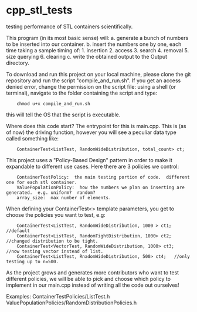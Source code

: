# cpp_stl_tests
testing performance of STL containers scientifically.

This program (in its most basic sense) will:
a.  generate a bunch of numbers to be inserted into our container.
b.  insert the numbers one by one, each time taking a sample timing of:
	1.  insertion
	2.  access
	3.  search
	4.  removal
	5.  size querying
	6.  clearing
c.  write the obtained output to the Output directory.


To download and run this project on your local machine, please clone the git repository and run the script "compile_and_run.sh".  If you get an access denied error, change the permission on the script file:  using a shell (or terminal), navigate to the folder containing the script and type:

		chmod u+x compile_and_run.sh  
		
this will tell the OS that the script is executable.




Where does this code start?  The entrypoint for this is main.cpp.  This is (as of now) the driving function, however you will see a peculiar data type called something like:

		ContainerTest<ListTest, RandomWideDistribution, total_count> ct;
		
This project uses a "Policy-Based Design" pattern in order to make it expandable to different use cases.  Here there are 3 policies we control:

		ContainerTestPolicy:  the main testing portion of code.  different one for each stl container.
		ValuePopulationPolicy:  how the numbers we plan on inserting are generated.  e.g. uniform?  random?
		array_size:  max number of elements.

When defining your ContainerTest<> template parameters, you get to choose the policies you want to test, e.g:

		ContainerTest<ListTest, RandomWideDistribution, 1000 > ct1; 	//default
		ContainerTest<ListTest, RandomTightDistribution, 1000> ct2; 	//changed distribution to be tight.
		ContainerTest<VectorTest, RandomWideDistribution, 1000> ct3; 	//now testing vector instead of list.
		ContainerTest<ListTest, RnadomWideDistribution, 500> ct4; 	//only testing up to n=500.
		
		
		
		
As the project grows and generates more contributors who want to test different policies, we will be able to pick and choose which policy to implement in our main.cpp instead of writing all the code out ourselves!

Examples:		ContainerTestPolicies/ListTest.h
				ValuePopulationPolicies/RandomDistributionPolicies.h
				
